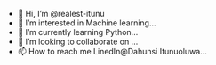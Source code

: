 - 👋 Hi, I’m @realest-itunu
- 👀 I’m interested in Machine learning...
- 🌱 I’m currently learning Python...
- 💞️ I’m looking to collaborate on ...
- 📫 How to reach me LinedIn@Dahunsi Itunuoluwa...

<!---
realest-itunu/realest-itunu is a ✨ special ✨ repository because its `README.md` (this file) appears on your GitHub profile.
You can click the Preview link to take a look at your changes.
--->
